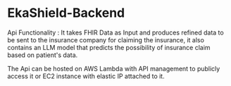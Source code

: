 # EkaShield-Backend

Api Functionality : It takes FHIR Data as Input and produces refined data to be sent to the insurance company for claiming the insurance, it also contains an LLM model that predicts the possibility of insurance claim based on patient's data.

The Api can be hosted on AWS Lambda with API management to publicly access it or EC2 instance with elastic IP attached to it.
